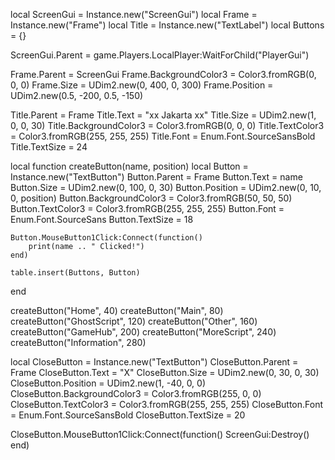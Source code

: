 local ScreenGui = Instance.new("ScreenGui")
local Frame = Instance.new("Frame")
local Title = Instance.new("TextLabel")
local Buttons = {}

ScreenGui.Parent = game.Players.LocalPlayer:WaitForChild("PlayerGui")

Frame.Parent = ScreenGui
Frame.BackgroundColor3 = Color3.fromRGB(0, 0, 0)
Frame.Size = UDim2.new(0, 400, 0, 300)
Frame.Position = UDim2.new(0.5, -200, 0.5, -150)

Title.Parent = Frame
Title.Text = "xx Jakarta xx"
Title.Size = UDim2.new(1, 0, 0, 30)
Title.BackgroundColor3 = Color3.fromRGB(0, 0, 0)
Title.TextColor3 = Color3.fromRGB(255, 255, 255)
Title.Font = Enum.Font.SourceSansBold
Title.TextSize = 24

local function createButton(name, position)
    local Button = Instance.new("TextButton")
    Button.Parent = Frame
    Button.Text = name
    Button.Size = UDim2.new(0, 100, 0, 30)
    Button.Position = UDim2.new(0, 10, 0, position)
    Button.BackgroundColor3 = Color3.fromRGB(50, 50, 50)
    Button.TextColor3 = Color3.fromRGB(255, 255, 255)
    Button.Font = Enum.Font.SourceSans
    Button.TextSize = 18

    Button.MouseButton1Click:Connect(function()
        print(name .. " Clicked!")
    end)

    table.insert(Buttons, Button)
end

createButton("Home", 40)
createButton("Main", 80)
createButton("GhostScript", 120)
createButton("Other", 160)
createButton("GameHub", 200)
createButton("MoreScript", 240)
createButton("Information", 280)

local CloseButton = Instance.new("TextButton")
CloseButton.Parent = Frame
CloseButton.Text = "X"
CloseButton.Size = UDim2.new(0, 30, 0, 30)
CloseButton.Position = UDim2.new(1, -40, 0, 0)
CloseButton.BackgroundColor3 = Color3.fromRGB(255, 0, 0)
CloseButton.TextColor3 = Color3.fromRGB(255, 255, 255)
CloseButton.Font = Enum.Font.SourceSansBold
CloseButton.TextSize = 20

CloseButton.MouseButton1Click:Connect(function()
    ScreenGui:Destroy()
end)